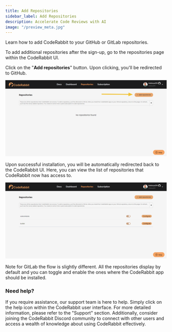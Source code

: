 ```yaml
---
title: Add Repositories
sidebar_label: Add Repositories
description: Accelerate Code Reviews with AI
image: "/preview_meta.jpg"
---
```


<head>
 <meta charSet="utf-8" />
  <meta name="title" content="CodeRabbit: AI-powered Code Reviews" />
  <meta name="description" content="Accelerate Code Reviews with AI" />

  <meta property="og:type" content="website" />
  <meta property="og:url" content="https://coderabbit.ai/" />
  <meta property="og:title" content="CodeRabbit: AI-powered Code Reviews" />
  <meta property="og:description" content="Accelerate Code Reviews with AI" />
  <meta property="og:image" content="/preview_meta.jpg" />

  <meta name="twitter:image" content="https://coderabbit.ai/preview_meta.jpg" />
  <meta name="twitter:card" content="summary_large_image" />
  <meta name="twitter:title" content="CodeRabbit: AI-powered Code Reviews" />
  <meta name="twitter:description" content="Accelerate Code Reviews with AI" />
</head>

Learn how to add CodeRabbit to your GitHub or GitLab repositories.

To add additional repositories after the sign-up, go to the repositories page within the CodeRabbit UI.

Click on the "**Add repositories**" button. Upon clicking, you'll be redirected to GitHub.

![Untitled](./images/add1.png)

Upon successful installation, you will be automatically redirected back to the CodeRabbit UI. Here, you can view the list of repositories that CodeRabbit now has access to.

![Untitled](./images/add4.png)

Note for GitLab the flow is slightly different. All the repositories display by default and you can toggle and enable the ones where the CodeRabbit app should be installed.

### **Need help?**

If you require assistance, our support team is here to help. Simply click on the help icon within the CodeRabbit user interface. For more detailed information, please refer to the "Support" section. Additionally, consider joining the CodeRabbit Discord community to connect with other users and access a wealth of knowledge about using CodeRabbit effectively.
